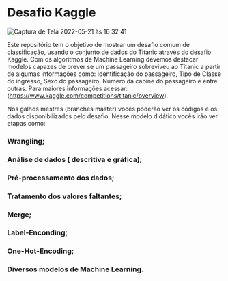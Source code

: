 # Desafio Kaggle 

![Captura de Tela 2022-05-21 às 16 32 41](https://user-images.githubusercontent.com/94873104/169666637-39916326-6a9a-408a-b641-0bf92903aca0.png)

Este repositório tem o objetivo de mostrar um desafio comum de classificação, usando o conjunto de dados do Titanic através do desafio Kaggle. Com os algoritmos de Machine Learning devemos destacar modelos capazes de prever se um passageiro sobreviveu ao Titanic a partir de algumas informações como: Identificação do passageiro, Tipo de Classe do ingresso, Sexo do passageiro, Número da cabine do passageiro e entre outras. Para maiores informações acessar: (https://www.kaggle.com/competitions/titanic/overview).

Nos galhos mestres (branches master) vocês poderão ver os códigos e os dados disponibilizados pelo desafio. Nesse modelo didático vocês irão ver etapas como: 

### Wrangling;
### Análise de dados ( descritiva e gráfica);
### Pré-processamento dos dados;
### Tratamento dos valores faltantes;
### Merge;
### Label-Enconding;
### One-Hot-Encoding;
### Diversos modelos de Machine Learning.




